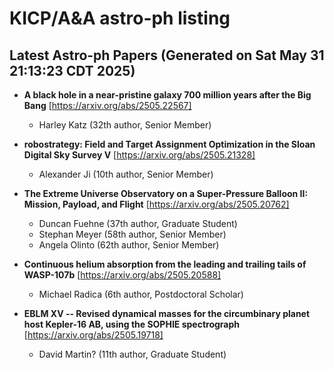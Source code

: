 # KICP/A&A astro-ph listing

## Latest Astro-ph Papers (Generated on Sat May 31 21:13:23 CDT 2025)

- **A black hole in a near-pristine galaxy 700 million years after the Big Bang**
[https://arxiv.org/abs/2505.22567]
  + Harley Katz (32th author, Senior Member)

- **robostrategy: Field and Target Assignment Optimization in the Sloan Digital Sky Survey V**
[https://arxiv.org/abs/2505.21328]
  + Alexander Ji (10th author, Senior Member)

- **The Extreme Universe Observatory on a Super-Pressure Balloon II: Mission, Payload, and Flight**
[https://arxiv.org/abs/2505.20762]
  + Duncan Fuehne (37th author, Graduate Student)
  + Stephan Meyer (58th author, Senior Member)
  + Angela Olinto (62th author, Senior Member)

- **Continuous helium absorption from the leading and trailing tails of WASP-107b**
[https://arxiv.org/abs/2505.20588]
  + Michael Radica (6th author, Postdoctoral Scholar)

- **EBLM XV -- Revised dynamical masses for the circumbinary planet host Kepler-16 AB, using the SOPHIE spectrograph**
[https://arxiv.org/abs/2505.19718]
  + David Martin? (11th author, Graduate Student)

